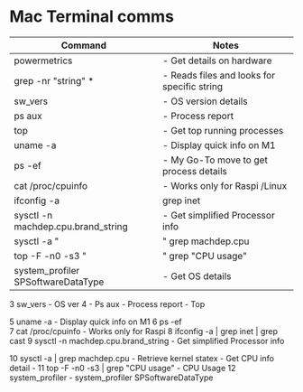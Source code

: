 #	Mac Terminal comms
| Command      | Notes |
| ----------- | ----------- |
| powermetrics      | - Get details on hardware       |
| grep -nr "string" *   | - Reads files and looks for specific string        |
|sw_vers|- OS version details|
|ps aux|- Process report|
|top|- Get top running processes|
|uname -a|- Display quick info on M1|
|ps -ef |- My Go-To move to get process details|
|cat /proc/cpuinfo|- Works only for Raspi /Linux|
|ifconfig -a | grep inet | grep cast|- Get IP Address|
|sysctl -n machdep.cpu.brand_string|- Get simplified Processor info|
|sysctl -a "|" grep machdep.cpu |- Retrieve kernel state|
|top -F -n0 -s3 "|" grep "CPU usage" |	- CPU Usage |
|system_profiler SPSoftwareDataType|- Get OS details|



3	sw_vers	- OS ver
4	- Ps aux	- Process report
	- Top
	
5	uname -a	- Display quick info on M1
6	ps -ef 	
7	cat /proc/cpuinfo	- Works only for Raspi
8	ifconfig -a | grep inet | grep cast	
9	sysctl -n machdep.cpu.brand_string	- Get simplified Processor info
	
10	sysctl -a | grep machdep.cpu	- Retrieve kernel statex
		- Get CPU info detail
		- 
11	top -F -n0 -s3 | grep "CPU usage"	- CPU Usage
12	system_profiler	- system_profiler SPSoftwareDataType
		
		
		
